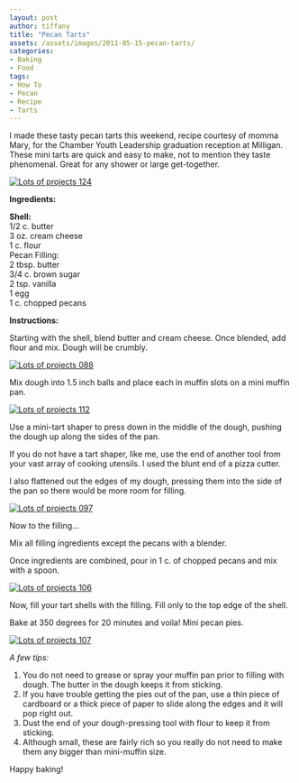 ```yaml
---
layout: post
author: tiffany
title: "Pecan Tarts"
assets: /assets/images/2011-05-15-pecan-tarts/
categories: 
- Baking
- Food
tags: 
- How To
- Pecan
- Recipe
- Tarts
---
```


I made these tasty pecan tarts this weekend, recipe courtesy of momma Mary, for the Chamber Youth Leadership graduation reception at Milligan. These mini tarts are quick and easy to make, not to mention they taste phenomenal. Great for any shower or large get-together.

[![](jekyll_uploads/2011/05/Lots-of-projects-124-575x431.jpg "Lots of projects 124")](http://www.sweetpeonies.com/2011/05/pecan-tarts/lots-of-projects-124/)

**Ingredients:**

**Shell:**  
1/2 c. butter  
3 oz. cream cheese  
1 c. flour  
Pecan Filling:  
2 tbsp. butter  
3/4 c. brown sugar  
2 tsp. vanilla  
1 egg  
1 c. chopped pecans

**Instructions:**

Starting with the shell, blend butter and cream cheese. Once blended, add flour and mix. Dough will be crumbly.

[![](jekyll_uploads/2011/05/Lots-of-projects-088-575x431.jpg "Lots of projects 088")](http://www.sweetpeonies.com/2011/05/pecan-tarts/lots-of-projects-088/)

Mix dough into 1.5 inch balls and place each in muffin slots on a mini muffin pan.

[![](jekyll_uploads/2011/05/Lots-of-projects-112-575x431.jpg "Lots of projects 112")](http://www.sweetpeonies.com/2011/05/pecan-tarts/lots-of-projects-112/)

Use a mini-tart shaper to press down in the middle of the dough, pushing the dough up along the sides of the pan.

If you do not have a tart shaper, like me, use the end of another tool from your vast array of cooking utensils. I used the blunt end of a pizza cutter.

I also flattened out the edges of my dough, pressing them into the side of the pan so there would be more room for filling.

[![](jekyll_uploads/2011/05/Lots-of-projects-097-325x433.jpg "Lots of projects 097")](http://www.sweetpeonies.com/2011/05/pecan-tarts/lots-of-projects-097/)

Now to the filling…

Mix all filling ingredients except the pecans with a blender.

Once ingredients are combined, pour in 1 c. of chopped pecans and mix with a spoon.

[![](jekyll_uploads/2011/05/Lots-of-projects-106-575x431.jpg "Lots of projects 106")](http://www.sweetpeonies.com/2011/05/pecan-tarts/lots-of-projects-106/)

Now, fill your tart shells with the filling. Fill only to the top edge of the shell.

Bake at 350 degrees for 20 minutes and voila! Mini pecan pies.

[![](jekyll_uploads/2011/05/Lots-of-projects-107-575x431.jpg "Lots of projects 107")](http://www.sweetpeonies.com/2011/05/pecan-tarts/lots-of-projects-107/)

_A few tips:_

1.  You do not need to grease or spray your muffin pan prior to filling with dough. The butter in the dough keeps it from sticking.
2.  If you have trouble getting the pies out of the pan, use a thin piece of cardboard or a thick piece of paper to slide along the edges and it will pop right out.
3.  Dust the end of your dough-pressing tool with flour to keep it from sticking.
4.  Although small, these are fairly rich so you really do not need to make them any bigger than mini-muffin size.

Happy baking!
